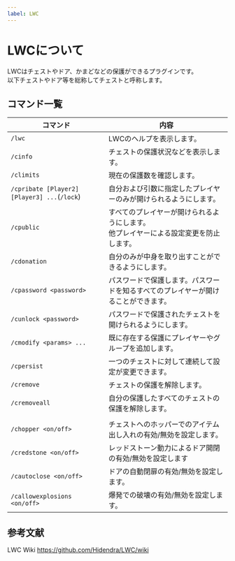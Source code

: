 ```yaml
---
label: LWC
---
```

# LWCについて

LWCはチェストやドア、かまどなどの保護ができるプラグインです。<br>
以下チェストやドア等を総称してチェストと呼称します。

## コマンド一覧

|コマンド|内容|
|---|---|
|`/lwc`|LWCのヘルプを表示します。|
|`/cinfo`|チェストの保護状況などを表示します。|
|`/climits`|現在の保護数を確認します。|
|`/cpribate [Player2] [Player3] ...`(`/lock`)|自分および引数に指定したプレイヤーのみが開けられるようにします。|
|`/cpublic`|すべてのプレイヤーが開けられるようにします。<br>他プレイヤーによる設定変更を防止します。|
|`/cdonation`|自分のみが中身を取り出すことができるようにします。|
|`/cpassword <password>`|パスワードで保護します。パスワードを知るすべてのプレイヤーが開けることができます。|
|`/cunlock <password>`|パスワードで保護されたチェストを開けられるようにします。|
|`/cmodify <params> ...`|既に存在する保護にプレイヤーやグループを追加します。|
|`/cpersist`|一つのチェストに対して連続して設定が変更できます。|
|`/cremove`|チェストの保護を解除します。|
|`/cremoveall`|自分の保護したすべてのチェストの保護を解除します。|
|||
|`/chopper <on/off>`|チェストへのホッパーでのアイテム出し入れの有効/無効を設定します。|
|`/credstone <on/off>`|レッドストーン動力によるドア開閉の有効/無効を設定します|
|`/cautoclose <on/off>`|ドアの自動閉扉の有効/無効を設定します。|
|`/callowexplosions <on/off>`|爆発での破壊の有効/無効を設定します。|

## 参考文献

LWC Wiki
https://github.com/Hidendra/LWC/wiki
